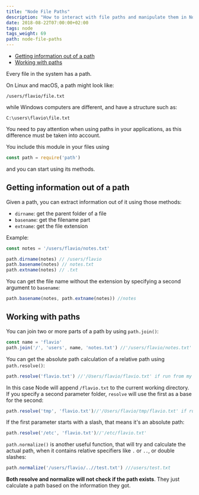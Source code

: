 ```yaml
---
title: "Node File Paths"
description: "How to interact with file paths and manipulate them in Node"
date: 2018-08-22T07:00:00+02:00
tags: node
tags_weight: 69
path: node-file-paths
---
```


<!-- TOC -->

- [Getting information out of a path](#getting-information-out-of-a-path)
- [Working with paths](#working-with-paths)

<!-- /TOC -->

Every file in the system has a path.

On Linux and macOS, a path might look like:

`/users/flavio/file.txt`

while Windows computers are different, and have a structure such as:

`C:\users\flavio\file.txt`

You need to pay attention when using paths in your applications, as this difference must be taken into account.

You include this module in your files using

```js
const path = require('path')
```

and you can start using its methods.

## Getting information out of a path

Given a path, you can extract information out of it using those methods:

- `dirname`: get the parent folder of a file
- `basename`: get the filename part
- `extname`: get the file extension

Example:

```js
const notes = '/users/flavio/notes.txt'

path.dirname(notes) // /users/flavio
path.basename(notes) // notes.txt
path.extname(notes) // .txt
```

You can get the file name without the extension by specifying a second argument to `basename`:

```js
path.basename(notes, path.extname(notes)) //notes
```

## Working with paths

You can join two or more parts of a path by using `path.join()`:

```js
const name = 'flavio'
path.join('/', 'users', name, 'notes.txt') //'/users/flavio/notes.txt'
```

You can get the absolute path calculation of a relative path using `path.resolve()`:

```js
path.resolve('flavio.txt') //'/Users/flavio/flavio.txt' if run from my home folder
```

In this case Node will append `/flavio.txt` to the current working directory. If you specify a second parameter folder, `resolve` will use the first as a base for the second:

```js
path.resolve('tmp', 'flavio.txt')//'/Users/flavio/tmp/flavio.txt' if run from my home folder
```

If the first parameter starts with a slash, that means it's an absolute path:

```js
path.resolve('/etc', 'flavio.txt')//'/etc/flavio.txt'
```

`path.normalize()` is another useful function, that will try and calculate the actual path, when it contains relative specifiers like `.` or `..`, or double slashes:

```js
path.normalize('/users/flavio/..//test.txt') ///users/test.txt
```

**Both resolve and normalize will not check if the path exists**. They just calculate a path based on the information they got.

